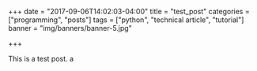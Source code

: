 +++
date = "2017-09-06T14:02:03-04:00"
title = "test_post"
categories = ["programming", "posts"]
tags = ["python", "technical article", "tutorial"]
banner = "img/banners/banner-5.jpg"

+++

This is a test post.
a
